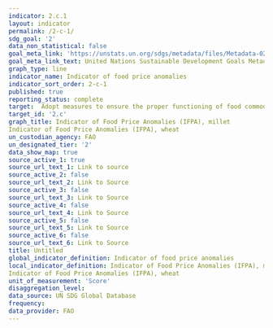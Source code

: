 ```yaml
---
indicator: 2.c.1
layout: indicator
permalink: /2-c-1/
sdg_goal: '2'
data_non_statistical: false
goal_meta_link: 'https://unstats.un.org/sdgs/metadata/files/Metadata-02-0C-01.pdf'
goal_meta_link_text: United Nations Sustainable Development Goals Metadata
graph_type: line
indicator_name: Indicator of food price anomalies
indicator_sort_order: 2-c-1
published: true
reporting_status: complete
target:  Adopt measures to ensure the proper functioning of food commodity markets and their derivatives and facilitate timely access to market information, including on food reserves, in order to help limit extreme food price volatility
target_id: '2.c'
graph_title: Indicator of Food Price Anomalies (IFPA), millet
Indicator of Food Price Anomalies (IFPA), wheat
un_custodian_agency: FAO
un_designated_tier: '2'
data_show_map: true
source_active_1: true
source_url_text_1: Link to source
source_active_2: false
source_url_text_2: Link to Source
source_active_3: false
source_url_text_3: Link to Source
source_active_4: false
source_url_text_4: Link to Source
source_active_5: false
source_url_text_5: Link to Source
source_active_6: false
source_url_text_6: Link to Source
title: Untitled
global_indicator_definition: Indicator of food price anomalies
local_indicator_definition: Indicator of Food Price Anomalies (IFPA), millet
Indicator of Food Price Anomalies (IFPA), wheat
unit_of_measurement: 'Score'
disaggregation_level: 
data_source: UN SDG Global Database
frequency: 
data_provider: FAO
---
```

